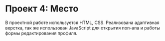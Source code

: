 # Проект 4: Место

В проектной работе используется HTML, CSS.
Реализована адаптивная верстка, так же использован JavaScript для открытия поп-апа и работы формы редактирования профиля.
